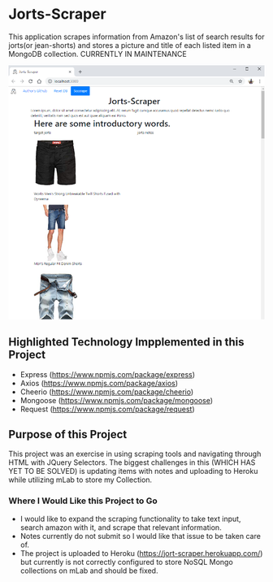 # Jorts-Scraper
This application scrapes information from Amazon's list of search results for jorts(or jean-shorts) and stores a picture and title of each listed item in a MongoDB collection. CURRENTLY IN MAINTENANCE

![Pic](public/assets/images/JortPic.PNG)

## Highlighted Technology Impplemented in this Project
- Express (https://www.npmjs.com/package/express)
- Axios (https://www.npmjs.com/package/axios)
- Cheerio (https://www.npmjs.com/package/cheerio)
- Mongoose (https://www.npmjs.com/package/mongoose)
- Request (https://www.npmjs.com/package/request)

## Purpose of this Project
This project was an exercise in using scraping tools and navigating through HTML with JQuery Selectors. The biggest challenges in this (WHICH HAS YET TO BE SOLVED) is updating items with notes and uploading to Heroku while utilizing mLab to store my Collection.

### Where I Would Like this Project to Go
- I would like to expand the scraping functionality to take text input, search amazon with it, and scrape that relevant information.
- Notes currently do not submit so I would like that issue to be taken care of.
- The project is uploaded to Heroku (https://jort-scraper.herokuapp.com/) but currently is not correctly configured to store NoSQL Mongo collections on mLab and should be fixed.